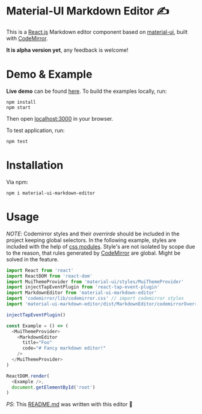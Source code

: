 # Material-UI Markdown Editor :writing_hand:
This is a [React.js](https://github.com/facebook/react) Markdown editor component based on [material-ui](https://github.com/callemall/material-ui), built with [CodeMirror](https://github.com/codemirror/codemirror).  

**It is alpha version yet**, any feedback is welcome!

# Demo & Example

**Live demo** can be found [here](https://diedsmiling.github.io/material-ui-markdown-editor/).
To build the examples locally, run:
```
npm install
npm start
```

Then open [localhost:3000](http://localhost:3000/) in your browser.

To test application, run:

```
npm test
```

# Installation
Via npm:

```
npm i material-ui-markdown-editor
```

# Usage

*NOTE*: Codemirror styles and their *overrirde* should be included in the project keeping global selectors. In the following example, styles are included with the help of [css modules](https://github.com/css-modules/css-modules). Style's are not isolated by scope due to the reason, that rules generated by [CodeMirror](https://github.com/codemirror/codemirror) are  global. Might be solved in the feature.

```js
import React from 'react'
import ReactDOM from 'react-dom'
import MuiThemeProvider from 'material-ui/styles/MuiThemeProvider'
import injectTapEventPlugin from 'react-tap-event-plugin'
import MarkdownEditor from 'material-ui-markdown-editor'
import 'codemirror/lib/codemirror.css' // import codemirror styles
import 'material-ui-markdown-editor/dist/MarkdownEditor/codemirrorOverride.css' // import override styles

injectTapEventPlugin()

const Example = () => (
  <MuiThemeProvider>
    <MarkdownEditor
      title="Foo"
      code="# Fancy markdown editor!"
    />
  </MuiThemeProvider>
)

ReactDOM.render(
  <Example />,
  document.getElementById('root')
)
```

*PS*:
This [README.md](https://github.com/diedsmiling/material-ui-markdown-editor/blob/master/README.md) was written with this editor :new_moon_with_face:
